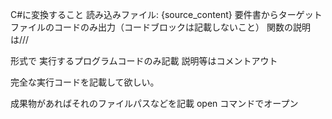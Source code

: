 
C#に変換すること
読み込みファイル: {source_content}
要件書からターゲットファイルのコードのみ出力（コードブロックは記載しないこと）
関数の説明は/// <summary> 形式で
実行するプログラムコードのみ記載
説明等はコメントアウト

完全な実行コードを記載して欲しい。

成果物があればそれのファイルパスなどを記載
open コマンドでオープン